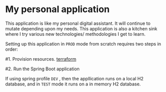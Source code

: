 # My personal application

This application is like my personal digital assistant. It will continue to mutate depending upon my needs.
This application is also a kitchen sink where I try various new technologies/ methodologies I get to learn.

Setting up this application in `PROD` mode from scratch requires two steps in order:

#1. Provision resources. 
[terraform](./terraform/README.md)

#2. Run the Spring Boot application

If using spring profile `DEV` , then the appllication runs on a local H2 database, and in `TEST` mode it runs on a in memory H2 database.
